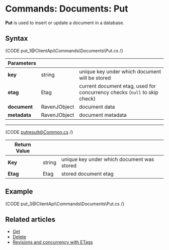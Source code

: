 # Commands: Documents: Put

**Put** is used to insert or update a document in a database.

## Syntax

{CODE put_1@ClientApi\Commands\Documents\Put.cs /}

| Parameters | | |
| ------------- | ------------- | ----- |
| **key** | string | unique key under which document will be stored |
| **etag** | Etag | current document etag, used for concurrency checks (`null` to skip check) |
| **document** | RavenJObject | document data |
| **metadata** | RavenJObject | document metadata |

<hr />

{CODE putresult@Common.cs /}

| Return Value | | |
| ------------- | ------------- | ----- |
| **Key** | string | unique key under which document was stored |
| **Etag** | Etag | stored document etag |

## Example

{CODE put_3@ClientApi\Commands\Documents\Put.cs /}

## Related articles

- [Get](../../../client-api/commands/documents/get)  
- [Delete](../../../client-api/commands/documents/delete)  
- [Revisions and concurrency with ETags](../../../client-api/concurrency/revisions-and-concurrency-with-etags)   
